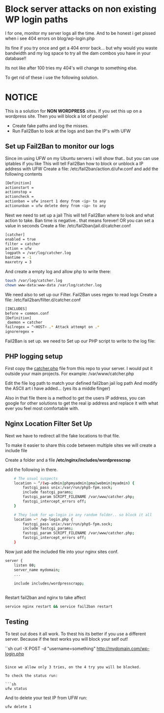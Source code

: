 # Block server attacks on non existing WP login paths

I for one, monitor my server logs all the time. And to be honest i get pissed when
i see 404 errors on blog/wp-login.php

Its fine if you try once and get a 404 error back... but why would you waste bandwidth and my
log space to try all the dam combos you have in your database!!

Its not like after 100 tries my 404's will change to something else.

To get rid of these i use the following solution.

# NOTICE
This is a solution for **NON WORDPRESS** sites. If you set this up on a wordpress site.
Then you will block a lot of people!


 - Create fake paths and log the misses.
 - Run Fail2Ban to look at the logs and ban the IP's with UFW

## Set up Fail2Ban to monitor our logs

Since im using UFW on my Ubuntu servers i will show that.. but you can use iptables if you like
This will tell Fail2Ban how to block or unblock a IP address with UFW
Create a file: /etc/fail2ban/action.d/ufw.conf and add the following contents
```sh
[Definition]
actionstart =
actionstop =
actioncheck =
actionban = ufw insert 1 deny from <ip> to any
actionunban = ufw delete deny from <ip> to any
```


Next we need to set up a jail
This will tell Fail2Ban where to look and what action to take.
Ban time is negative.. that means forever! OR you can set a value in seconds
Create a file: /etc/fail2ban/jail.d/catcher.conf
```bash
[catcher]
enabled = true
filter = catcher
action = ufw
logpath = /var/log/catcher.log
bantime = -1
maxretry = 3
```

And create a empty log and allow php to write there:
```bash
touch /var/log/catcher.log
chown www-data:www-data /var/log/catcher.log
```

We need also to set up our Filter.
Fail2Ban uses regex to read logs
Create a file: /etc/fail2ban/filter.d/catcher.conf

```bash
[INCLUDES]
before = common.conf
[Definition]
_daemon = catcher
failregex = ^<HOST> .* Attack attempt on .*
ignoreregex =
```

Fail2Ban is set up. we need to Set up our PHP script to write to the log file:

## PHP logging setup
First copy the [catcher.php](catcher.php) file from this repo to your server.
I would put it outside your main projects.
For example: /var/www/catcher.php

Edit the file log path to match your defined fail2ban jail log path
And modify the ASCII art i have added... (yes its a middle finger)

Also in that file there is a method to get the users IP address, you can google for other solutions
to get the real ip address and replace it with what ever you feel most comfortable with.



## Nginx Location Filter Set Up
 
Next we have to redirect all the fake locations to that file.

To make it easier to share this code between multiple sites we will create a include file  

Create a folder and a file **/etc/nginx/includes/wordpresscrap**  

add the following in there.
```bash
    # The usual suspects
    location ~ ^/(wp-admin|phpmyadmin|pma|webmin|myadmin) {
        fastcgi_pass unix:/var/run/php5-fpm.sock;
        include fastcgi_params;
        fastcgi_param SCRIPT_FILENAME /var/www/catcher.php;
        fastcgi_intercept_errors off;
    }

    # They look for wp-login in any random folder.. so block it all
    location ~* /wp-login.php {
        fastcgi_pass unix:/var/run/php5-fpm.sock;
        include fastcgi_params;
        fastcgi_param SCRIPT_FILENAME /var/www/catcher.php;
        fastcgi_intercept_errors off;
    }
```


Now just add the included file into your nginx sites conf.

```sh
server {
    listen 80;
    server_name mydomain;
    ...
    
    include includes/wordpresscrapp;
    
```


Restart fail2ban and nginx to take affect



```sh
service nginx restart && service fail2ban restart
```


## Testing

To test out does it all work. 
To thest his its better if you use a different server. Because if the test works you will block your self out!


``sh
curl -X POST -d "username=something" http://mydomain.com/wp-login.php
```

Since we allow only 3 tries, on the 4 try you will be blocked.

To check the status run:

```sh
ufw status
```

And to delete your test IP from UFW run:
```sh
ufw delete 1
```



